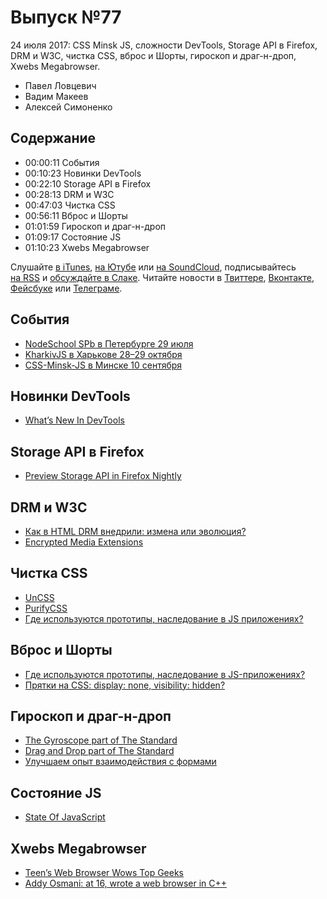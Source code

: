 # Выпуск №77

24 июля 2017: CSS Minsk JS, сложности DevTools, Storage API в Firefox, DRM и W3C, чистка CSS, вброс и Шорты, гироскоп и драг-н-дроп, Xwebs Megabrowser.

- Павел Ловцевич
- Вадим Макеев
- Алексей Симоненко

## Содержание

- 00:00:11 События
- 00:10:23 Новинки DevTools
- 00:22:10 Storage API в Firefox
- 00:28:13 DRM и W3C
- 00:47:03 Чистка CSS
- 00:56:11 Вброс и Шорты
- 01:01:59 Гироскоп и драг-н-дроп
- 01:09:17 Состояние JS
- 01:10:23 Xwebs Megabrowser

Слушайте [в iTunes](https://itunes.apple.com/ru/podcast/veb-standarty/id1080500016), [на Ютубе](https://www.youtube.com/playlist?list=PLMBnwIwFEFHcwuevhsNXkFTcadeX5R1Go) или [на SoundCloud](https://soundcloud.com/web-standards), подписывайтесь [на RSS](https://web-standards.ru/podcast/feed/) и [обсуждайте в Слаке](http://slack.web-standards.ru/). Читайте новости в [Твиттере](https://twitter.com/webstandards_ru), [Вконтакте](https://vk.com/webstandards_ru), [Фейсбуке](https://www.facebook.com/webstandardsru) или [Телеграме](https://t.me/webstandards_ru).

## События

- [NodeSchool SPb в Петербурге 29 июля](https://github.com/nodeschool/spb/issues/55)
- [KharkivJS в Харькове 28–29 октября](http://kharkivjs.org/)
- [CSS-Minsk-JS в Минске 10 сентября](http://css-minsk-js.by/)

## Новинки DevTools

- [What’s New In DevTools](https://developers.google.com/web/updates/2017/07/devtools-release-notes)

## Storage API в Firefox

- [Preview Storage API in Firefox Nightly](https://blog.nightly.mozilla.org/2017/07/17/preview-storage-api-in-firefox-nightly/)

## DRM и W3C

- [Как в HTML DRM внедрили: измена или эволюция?](http://www.computerra.ru/168310/eme/)
- [Encrypted Media Extensions](https://www.w3.org/TR/encrypted-media/)

## Чистка CSS

- [UnCSS](https://github.com/giakki/uncss)
- [PurifyCSS](https://github.com/purifycss/purifycss)
- [Где используются прототипы, наследование в JS приложениях?](https://toster.ru/q/443103)

## Вброс и Шорты

- [Где используются прототипы, наследование в JS-приложениях?](https://toster.ru/q/443103)
- [Прятки на CSS: display: none, visibility: hidden?](https://youtu.be/Ns0zijQJxH4)

## Гироскоп и драг-н-дроп

- [The Gyroscope part of The Standard](https://medium.com/p/65b02c4d23bd)
- [Drag and Drop part of The Standard](https://medium.com/p/29fcf072d19)
- [Улучшаем опыт взаимодействия с формами](http://simonenko.su/38146501854/improving-ux-for-web-form)

## Состояние JS

- [State Of JavaScript](http://stateofjs.com)

## Xwebs Megabrowser

- [Teen’s Web Browser Wows Top Geeks](https://www.wired.com/2003/01/teens-web-browser-wows-top-geeks/)
- [Addy Osmani‏: at 16, wrote a web browser in C++](https://twitter.com/addyosmani/status/888098585509732352)
